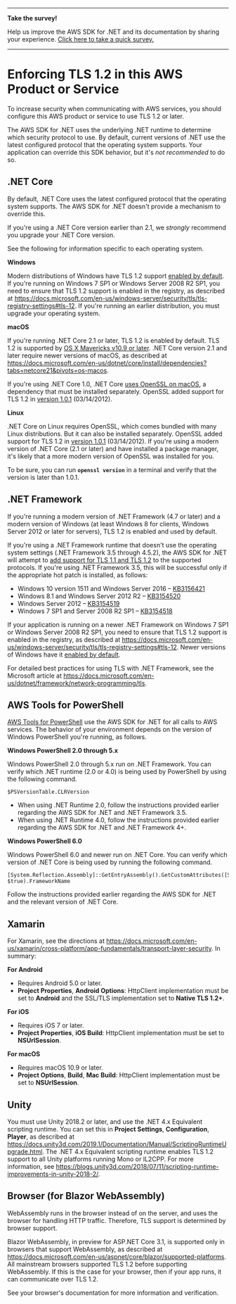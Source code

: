 --------

**Take the survey\!**

Help us improve the AWS SDK for \.NET and its documentation by sharing your experience\. [Click here to take a quick survey\.](https://amazonmr.au1.qualtrics.com/jfe/form/SV_2nThyxw3YlloC7H)

--------

# Enforcing TLS 1\.2 in this AWS Product or Service<a name="enforcing-tls"></a>

To increase security when communicating with AWS services, you should configure this AWS product or service to use TLS 1\.2 or later\.

The AWS SDK for \.NET uses the underlying \.NET runtime to determine which security protocol to use\. By default, current versions of \.NET use the latest configured protocol that the operating system supports\. Your application can override this SDK behavior, but it's *not recommended* to do so\.

## \.NET Core<a name="enforcing-tls-dotnet-core"></a>

By default, \.NET Core uses the latest configured protocol that the operating system supports\. The AWS SDK for \.NET doesn't provide a mechanism to override this\.

If you're using a \.NET Core version earlier than 2\.1, we *strongly* recommend you upgrade your \.NET Core version\.

See the following for information specific to each operating system\.

**Windows**

Modern distributions of Windows have TLS 1\.2 support [enabled by default](https://docs.microsoft.com/en-us/windows/win32/secauthn/protocols-in-tls-ssl--schannel-ssp-)\. If you're running on Windows 7 SP1 or Windows Server 2008 R2 SP1, you need to ensure that TLS 1\.2 support is enabled in the registry, as described at [https://docs\.microsoft\.com/en\-us/windows\-server/security/tls/tls\-registry\-settings\#tls\-12](https://docs.microsoft.com/en-us/windows-server/security/tls/tls-registry-settings#tls-12)\. If you're running an earlier distribution, you must upgrade your operating system\.

**macOS**

If you're running \.NET Core 2\.1 or later, TLS 1\.2 is enabled by default\. TLS 1\.2 is supported by [OS X Mavericks v10\.9 or later](https://support.apple.com/en-us/HT202854)\. \.NET Core version 2\.1 and later require newer versions of macOS, as described at [https://docs\.microsoft\.com/en\-us/dotnet/core/install/dependencies?tabs=netcore21&pivots=os\-macos](https://docs.microsoft.com/en-us/dotnet/core/install/dependencies?tabs=netcore21&pivots=os-macos)\.

If you're using \.NET Core 1\.0, \.NET Core [uses OpenSSL on macOS](https://github.com/dotnet/announcements/issues/21), a dependency that must be installed separately\. OpenSSL added support for TLS 1\.2 in [version 1\.0\.1](https://www.openssl.org/news/changelog.html#x35) \(03/14/2012\)\.

**Linux**

\.NET Core on Linux requires OpenSSL, which comes bundled with many Linux distributions\. But it can also be installed separately\. OpenSSL added support for TLS 1\.2 in [version 1\.0\.1](https://www.openssl.org/news/changelog.html#x35) \(03/14/2012\)\. If you're using a modern version of \.NET Core \(2\.1 or later\) and have installed a package manager, it's likely that a more modern version of OpenSSL was installed for you\.

To be sure, you can run **`openssl version`** in a terminal and verify that the version is later than 1\.0\.1\.

## \.NET Framework<a name="enforcing-tls-dotnet-framework"></a>

If you're running a modern version of \.NET Framework \(4\.7 or later\) and a modern version of Windows \(at least Windows 8 for clients, Windows Server 2012 or later for servers\), TLS 1\.2 is enabled and used by default\.

If you're using a \.NET Framework runtime that doesn't use the operating system settings \(\.NET Framework 3\.5 through 4\.5\.2\), the AWS SDK for \.NET will attempt to [add support for TLS 1\.1 and TLS 1\.2](https://github.com/aws/aws-sdk-net/blob/master/sdk/src/Core/Amazon.Runtime/Pipeline/HttpHandler/_bcl/AmazonSecurityProtocolManager.cs) to the supported protocols\. If you're using \.NET Framework 3\.5, this will be successful only if the appropriate hot patch is installed, as follows:
+ Windows 10 version 1511 and Windows Server 2016 – [KB3156421](https://support.microsoft.com/kb/3156421)
+ Windows 8\.1 and Windows Server 2012 R2 – [KB3154520](https://support.microsoft.com/kb/3154520)
+ Windows Server 2012 – [KB3154519](https://support.microsoft.com/kb/3154519)
+ Windows 7 SP1 and Server 2008 R2 SP1 – [KB3154518](https://support.microsoft.com/kb/3154518)

If your application is running on a newer \.NET Framework on Windows 7 SP1 or Windows Server 2008 R2 SP1, you need to ensure that TLS 1\.2 support is enabled in the registry, as described at [https://docs\.microsoft\.com/en\-us/windows\-server/security/tls/tls\-registry\-settings\#tls\-12](https://docs.microsoft.com/en-us/windows-server/security/tls/tls-registry-settings#tls-12)\. Newer versions of Windows have it [enabled by default](https://docs.microsoft.com/en-us/windows/win32/secauthn/protocols-in-tls-ssl--schannel-ssp-)\.

For detailed best practices for using TLS with \.NET Framework, see the Microsoft article at [https://docs\.microsoft\.com/en\-us/dotnet/framework/network\-programming/tls](https://docs.microsoft.com/en-us/dotnet/framework/network-programming/tls)\.

## AWS Tools for PowerShell<a name="enforcing-tls-ps"></a>

[AWS Tools for PowerShell](https://docs.aws.amazon.com/powershell/latest/userguide/) use the AWS SDK for \.NET for all calls to AWS services\. The behavior of your environment depends on the version of Windows PowerShell you're running, as follows\.

**Windows PowerShell 2\.0 through 5\.x**

Windows PowerShell 2\.0 through 5\.x run on \.NET Framework\. You can verify which \.NET runtime \(2\.0 or 4\.0\) is being used by PowerShell by using the following command\.

```
$PSVersionTable.CLRVersion
```
+ When using \.NET Runtime 2\.0, follow the instructions provided earlier regarding the AWS SDK for \.NET and \.NET Framework 3\.5\.
+ When using \.NET Runtime 4\.0, follow the instructions provided earlier regarding the AWS SDK for \.NET and \.NET Framework 4\+\.

**Windows PowerShell 6\.0**

Windows PowerShell 6\.0 and newer run on \.NET Core\. You can verify which version of \.NET Core is being used by running the following command\.

```
[System.Reflection.Assembly]::GetEntryAssembly().GetCustomAttributes([System.Runtime.Versioning.TargetFrameworkAttribute], $true).FrameworkName
```

Follow the instructions provided earlier regarding the AWS SDK for \.NET and the relevant version of \.NET Core\.

## Xamarin<a name="enforcing-tls-xamarin"></a>

For Xamarin, see the directions at [https://docs\.microsoft\.com/en\-us/xamarin/cross\-platform/app\-fundamentals/transport\-layer\-security](https://docs.microsoft.com/en-us/xamarin/cross-platform/app-fundamentals/transport-layer-security)\. In summary:

**For Android**
+ Requires Android 5\.0 or later\.
+ **Project Properties**, **Android Options**: HttpClient implementation must be set to **Android** and the SSL/TLS implementation set to **Native TLS 1\.2\+**\.

**For iOS**
+ Requires iOS 7 or later\.
+ **Project Properties**, **iOS Build**: HttpClient implementation must be set to **NSUrlSession**\.

**For macOS**
+ Requires macOS 10\.9 or later\.
+ **Project Options**, **Build**, **Mac Build**: HttpClient implementation must be set to **NSUrlSession**\.

## Unity<a name="enforcing-tls-unity"></a>

You must use Unity 2018\.2 or later, and use the \.NET 4\.x Equivalent scripting runtime\. You can set this in **Project Settings**, **Configuration**, **Player**, as described at [https://docs\.unity3d\.com/2019\.1/Documentation/Manual/ScriptingRuntimeUpgrade\.html](https://docs.unity3d.com/2019.1/Documentation/Manual/ScriptingRuntimeUpgrade.html)\. The \.NET 4\.x Equivalent scripting runtime enables TLS 1\.2 support to all Unity platforms running Mono or IL2CPP\. For more information, see [https://blogs\.unity3d\.com/2018/07/11/scripting\-runtime\-improvements\-in\-unity\-2018\-2/](https://blogs.unity3d.com/2018/07/11/scripting-runtime-improvements-in-unity-2018-2/)\.

## Browser \(for Blazor WebAssembly\)<a name="enforcing-tls-browser"></a>

WebAssembly runs in the browser instead of on the server, and uses the browser for handling HTTP traffic\. Therefore, TLS support is determined by browser support\.

Blazor WebAssembly, in preview for ASP\.NET Core 3\.1, is supported only in browsers that support WebAssembly, as described at [https://docs\.microsoft\.com/en\-us/aspnet/core/blazor/supported\-platforms](https://docs.microsoft.com/en-us/aspnet/core/blazor/supported-platforms)\. All mainstream browsers supported TLS 1\.2 before supporting WebAssembly\. If this is the case for your browser, then if your app runs, it can communicate over TLS 1\.2\.

See your browser's documentation for more information and verification\.